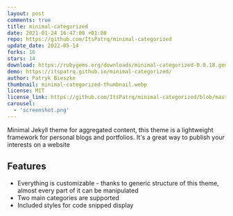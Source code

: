 ```yaml
---
layout: post
comments: true
title: minimal-categorized
date: 2021-01-24 16:47:00 +01:00
repo: https://github.com/ItsPatrq/minimal-categorized
update_date: 2022-05-14
forks: 16
stars: 14
download: https://rubygems.org/downloads/minimal-categorized-0.0.18.gem
demo: https://itspatrq.github.io/minimal-categorized/
author: Patryk Bieszke
thumbnail: minimal-categorized-thumbnail.webp
license: MIT
license_link: https://github.com/ItsPatrq/minimal-categorized/blob/master/LICENSE.txt
carousel:
  - 'screenshot.png'
---
```


Minimal Jekyll theme for aggregated content, this theme is a lightweight framework for personal blogs and portfolios. It's a great way to publish your interests on a website

## Features

* Everything is customizable - thanks to generic structure of this theme, almost every part of it can be manipulated
* Two main categories are supported
* Included styles for code snipped display
